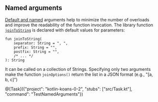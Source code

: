 ## Named arguments

[Default and named](http://kotlinlang.org/docs/reference/functions.html#default-arguments)
arguments help to minimize the number of overloads and improve the readability of the function invocation.
The library function [`joinToString`](https://kotlinlang.org/api/latest/jvm/stdlib/kotlin.collections/kotlin.-iterable/join-to-string.html)
is declared with default values for parameters:

```
fun joinToString(
    separator: String = ", ",
    prefix: String = "",
    postfix: String = "",
    /* ... */
): String
```

It can be called on a collection of Strings.
Specifying only two arguments make the function `joinOptions()` return the list in a JSON format (e.g., "[a, b, c]")

@[Task]({"project": "kotlin-koans-0-2", "stubs": ["src/Task.kt"], "command": "TestNamedArguments"})